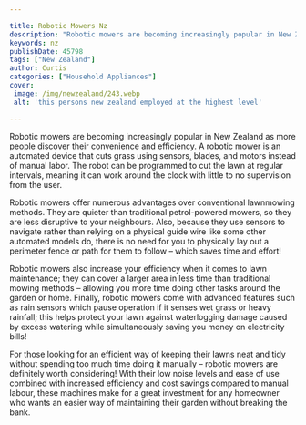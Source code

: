 ```yaml
---

title: Robotic Mowers Nz
description: "Robotic mowers are becoming increasingly popular in New Zealand as more people discover their convenience and efficiency. A roboti...scroll on and keep learning"
keywords: nz
publishDate: 45798
tags: ["New Zealand"]
author: Curtis
categories: ["Household Appliances"]
cover: 
 image: /img/newzealand/243.webp
 alt: 'this persons new zealand employed at the highest level'

---
```


Robotic mowers are becoming increasingly popular in New Zealand as more people discover their convenience and efficiency. A robotic mower is an automated device that cuts grass using sensors, blades, and motors instead of manual labor. The robot can be programmed to cut the lawn at regular intervals, meaning it can work around the clock with little to no supervision from the user.

Robotic mowers offer numerous advantages over conventional lawnmowing methods. They are quieter than traditional petrol-powered mowers, so they are less disruptive to your neighbours. Also, because they use sensors to navigate rather than relying on a physical guide wire like some other automated models do, there is no need for you to physically lay out a perimeter fence or path for them to follow – which saves time and effort!

Robotic mowers also increase your efficiency when it comes to lawn maintenance; they can cover a larger area in less time than traditional mowing methods – allowing you more time doing other tasks around the garden or home. Finally, robotic mowers come with advanced features such as rain sensors which pause operation if it senses wet grass or heavy rainfall; this helps protect your lawn against waterlogging damage caused by excess watering while simultaneously saving you money on electricity bills!

For those looking for an efficient way of keeping their lawns neat and tidy without spending too much time doing it manually – robotic mowers are definitely worth considering! With their low noise levels and ease of use combined with increased efficiency and cost savings compared to manual labour, these machines make for a great investment for any homeowner who wants an easier way of maintaining their garden without breaking the bank.
